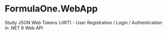 # FormulaOne.WebApp
Study JSON Web Tokens (JWT) - User Registration / Login / Authentication in .NET 6 Web API
